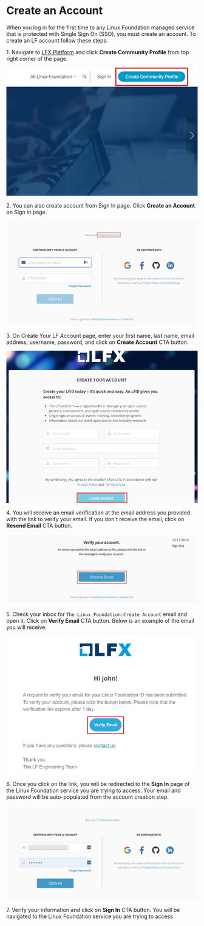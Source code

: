 # Create an Account

When you log in for the first time to any Linux Foundation managed service that is protected with Single Sign On (SSO), you must create an account. To create an LF account follow these steps:

1\. Navigate to [LFX Platform](http://lfx.linuxfoundation.org) and click **Create Community Profile** from top right corner of the page.

![Community Profile ](../.gitbook/assets/CM1.png)

2\. You can also create account from Sign In page. Click **Create an Account** on Sign in page.

![Create an account](<../.gitbook/assets/New SSO.png>)

3\. On Create Your LF Account page, enter your first name, last name, email address, username, password, and click on **Create Account** CTA button.

![Create Account ](../.gitbook/assets/CM2.png)

4\. You will receive an email verification at the email address you provided with the link to verify your email. If you don't receive the email, click on **Resend Email** CTA button.

![Resend Email ](../.gitbook/assets/CM3.png)

5\. Check your inbox for `The Linux Foundation:Create Account` email and open it. Click on **Verify Email** CTA button. Below is an example of the email you will receive.

![Verify Email ](../.gitbook/assets/CM4.png)

6\. Once you click on the link, you will be redirected to the **Sign In** page of the Linux Foundation service you are trying to access. Your email and password will be auto-populated from the account creation step.

![](<../.gitbook/assets/Login After Email Verification.png>)

7\. Verify your information and click on **Sign In** CTA button. You will be navigated to the Linux Foundation service you are trying to access
